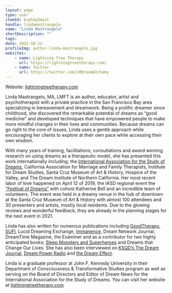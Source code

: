 ```yaml
---
layout: page
type: user
itemId: bcphbq3mast
handle: lindamastrangelo
name: "Linda Mastrangelo"
shortDescription: ""
tags:
date: 2022-10-21
profileImg: author-linda-mastrangelo.jpg
websites:
    - name: Lightning Tree Therapy
      url: https://lightningtreetherapy.com/
    - name: Twitter
      url: https://twitter.com/LMDreamAlchemy
---
```


Website: [lightningtreetherapy.com](https://lightningtreetherapy.com/)

Linda Mastrangelo, MA, LMFT is an author, educator, artist and psychotherapist with a private practice in the San Francisco Bay area specializing in bereavement and dreamwork. Being a prolific dreamer since childhood, she discovered the remarkable potential of dreams as “good medicine” and developed techniques that have empowered people to make more mindful changes in their lives and communities. Because dreams can go right to the core of issues, Linda uses a gentle approach while encouraging her clients to explore at their own pace while accessing their own wisdom.

With many years of training, facilitations, consultations and award winning research on using dreams as a therapeutic model, she has presented this work internationally including; the [International Association for the Study of Dreams](https://www.asdreams.org/), California Association for Marriage and Family Therapists, Institute for Dream Studies, Santa Cruz Museum of Art & History, Hospice of the Valley, and The Dream Institute of Northern California. Her most recent labor of love happened on April 12 of 2019, the IASD regional event the [“Festival of Dreams”](https://festivalofdreams.net/) with cohost Katherine Bell and an incredible team of volunteers. The event was held in a dreamy venue in the hub of downtown at the Santa Cruz Museum of Art & History with almost 100 attendees and 30 presenters and artists, mostly local residents. Due to the glowing reviews and wonderful feedback, they are already in the planning stages for the next event in 2021.

Linda has also written for numerous publications including [GoodTherapy](https://www.goodtherapy.org/therapists/profile/linda-mastrangelo-20160129), [SUFI](https://www.sufijournal.org/archives-97-summer-issue/), Lucid Dreaming Exchange, [Immanence](http://www.immanencejournal.com/wp-content/uploads/2016/10/Fall-2016-Immanence-Journal-desktop-double-spread.pdf), Dream Network Journal, DreamTime Magazine, the Examiner and as a contributor for two highly anticipated books; [Sleep Monsters and Superheroes](https://products.abc-clio.com/abc-cliocorporate/product.aspx?pc=A4996C) and Dreams that Change Our Lives. She has also been interviewed on [KSQD’s The Dream Journal](https://ksqd.org/bereavement-and-visitation-dreams-with-linda-mastrangelo/), [Dream Power Radio](https://podcasts.apple.com/us/podcast/linda-mastrangelo-using-dreams-to-work-through-grief/id1441339304?i=1000436057947) and [the Dream Effect](http://www.facebook.com/DreamSynergy).

Linda is a graduate professor at John F. Kennedy University in their Department of Consciousness & Transformative Studies program as well as serving on the Board of Directors and Editor of Dream News for the International Association for the Study of Dreams. You can visit her website at [lightningtreetherapy.com](http://lightningtreetherapy.com/)
